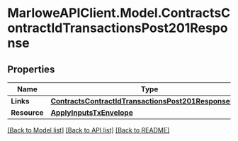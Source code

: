 # MarloweAPIClient.Model.ContractsContractIdTransactionsPost201Response

## Properties

Name | Type | Description | Notes
------------ | ------------- | ------------- | -------------
**Links** | [**ContractsContractIdTransactionsPost201ResponseLinks**](ContractsContractIdTransactionsPost201ResponseLinks.md) |  | 
**Resource** | [**ApplyInputsTxEnvelope**](ApplyInputsTxEnvelope.md) |  | 

[[Back to Model list]](../README.md#documentation-for-models) [[Back to API list]](../README.md#documentation-for-api-endpoints) [[Back to README]](../README.md)


